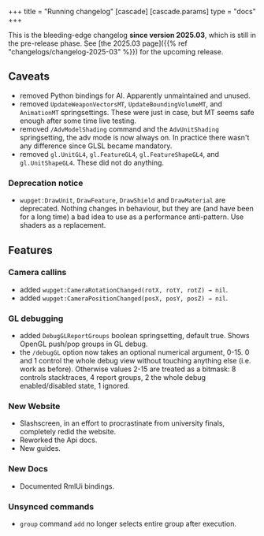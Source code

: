 +++
title = "Running changelog"
[cascade]
  [cascade.params]
    type = "docs"
+++

This is the bleeding-edge changelog **since version 2025.03**, which is still in the pre-release phase.
See [the 2025.03 page]({{% ref "changelogs/changelog-2025-03" %}}) for the upcoming release.

## Caveats

- removed Python bindings for AI. Apparently unmaintained and unused.
- removed `UpdateWeaponVectorsMT`, `UpdateBoundingVolumeMT`, and `AnimationMT` springsettings. These were just in case, but MT seems safe enough after some time live testing.
- removed `/AdvModelShading` command and the `AdvUnitShading` springsetting, the adv mode is now always on. In practice there wasn't any difference since GLSL became mandatory.
- removed `gl.UnitGL4`, `gl.FeatureGL4`, `gl.FeatureShapeGL4`, and `gl.UnitShapeGL4`. These did not do anything.

### Deprecation notice

- `wupget:DrawUnit`, `DrawFeature`, `DrawShield` and `DrawMaterial` are deprecated.
  Nothing changes in behaviour, but they are (and have been for a long time) a bad idea to use as a performance anti-pattern.
  Use shaders as a replacement.

## Features

### Camera callins

- added `wupget:CameraRotationChanged(rotX, rotY, rotZ) → nil`.
- added `wupget:CameraPositionChanged(posX, posY, posZ) → nil`.

### GL debugging

- added `DebugGLReportGroups` boolean springsetting, default true. Shows OpenGL push/pop groups in GL debug.
- the `/debugGL` option now takes an optional numerical argument, 0-15.
  0 and 1 control the whole debug view without touching anything else (i.e. work as before).
  Otherwise values 2-15 are treated as a bitmask: 8 controls stacktraces, 4 report groups, 2 the whole debug enabled/disabled state, 1 ignored.

### New Website

- Slashscreen, in an effort to procrastinate from university finals, completely redid the website.
- Reworked the Api docs.
- New guides.

### New Docs

- Documented RmlUi bindings.

### Unsynced commands

- `group` command `add` no longer selects entire group after execution.
